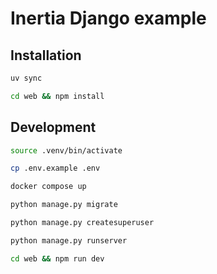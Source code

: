 # Inertia Django example

## Installation

```bash
uv sync
```

```bash
cd web && npm install
```

## Development

```bash
source .venv/bin/activate
```

```bash
cp .env.example .env
```

```bash
docker compose up
```

```bash
python manage.py migrate
```

```bash
python manage.py createsuperuser
```

```bash
python manage.py runserver
```

```bash
cd web && npm run dev
```
